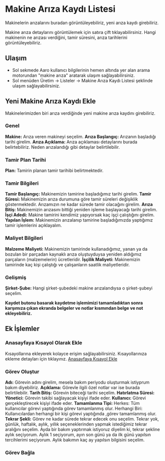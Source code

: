 
# Makine Arıza Kaydı Listesi

Makinelerin arızalarını buradan görüntüleyebiliriz, yeni arıza kaydı girebiliriz.

Makine arıza detaylarını görüntülemek için satıra çift tıklayabilirsiniz.
Hangi makinenin ne arızası verdiğini, tamir süresini, arıza tarihlerini görüntüleyebiliriz.

## Ulaşım

- Sol sekmede Aaro kullanıcı bilgilerinin hemen altında yer alan arama motorundan "makine arıza" aratarak ulaşım sağlayabilirsiniz.
- Sol menüden Üretim -> Listeler -> Makine Arıza Kaydı Listesi şeklinde ulaşım sağlayabilirsiniz.

## Yeni Makine Arıza Kaydı Ekle

Makinelerimizden biri arıza verdiğinde yeni makine arıza kaydını girebiliriz.

### Genel

**Makine:** Arıza veren makineyi seçelim.
**Arıza Başlangıç:** Arızanın başladığı tarihi girelim.
**Arıza Açıklama:** Arıza açıklaması detaylarını burada belirtebiliriz. Neden arızalandığı gibi detaylar belirtilebilir.

### Tamir Plan Tarihi

**Plan:** Tamirin planan tamir tarihibi belirtmektedir.

### Tamir Bilgileri

**Tamir Başlangıç:** Makinemizin tamirine başladığımız tarihi girelim.
**Tamir Süresi:** Makinemizin arıza durumuna göre tamir süreleri değişiklik göstermektedir. Arızamızın ne kadar sürede tamir olacağını girelim.
**Arıza Bitiş:** Makinemizin arızasını bittiği yeniden işleme başlayacağı tarihi girelim. 
**İşçi Adedi:** Makine tamirini kendimiz yapıyorsak kaç işçi çalıştığını girelim.
**Yapılan İşlem:** Makinemizin arızalanıp tamirine başladığımızda yaptığımız tamir işlemlerini açıklayalım.

### Maliyet Bilgileri

**Malzeme Maliyeti:** Makinemizin tamirinde kullanadığımız, yanan ya da bozulan bir parçadan kaynaklı arıza oluştuyduysa yeniden aldığımız parçaların (malzemelerin) ücretleridir.
**İşçilik Maliyeti:** Makinemizin tamirinde kaç kişi çalıştığı ve çalışanların saatlik maliyetleridir.

### Gelişmiş

**Şirket-Şube:** Hangi şirket-şubedeki makine arızalandıysa o şirket-şubeyi seçelim. 

**Kaydet butonu basarak kaydetme işlemimizi tamamladıktan sonra karşımıza çıkan ekranda belgeler ve notlar kısmından belge ve not ekleyebiliriz.**

## Ek İşlemler 

### Anasayfaya Kısayol Olarak Ekle

Kısayollarına ekleyerek kolayce erişim sağlayabilirsiniz. Kısayollarınıza ekleme detayları için tıklayınız. [Anasayfaya Kısayol Ekle](../Uretim/KisaYollaraEkleme.md)

### Görev Oluştur

**Adı:** Görevin adını girelim, mesela bakım periyodu oluşturmak istiyprum bakım diyebiliriz.
**Açıklama:** Görevle ilgili özel notlar var ise burada belirtilebilir.
**Tarih Bitiş:** Görevin biteceği tarihi seçelim. 
**Hatırlatma Süresi:**
**Yönetici:** Görevin takibi sağlayacak kişiyi ifade eder. 
**Kullanıcı:** Görevi gerçekleştirecek kişiyi ifade eder.
**Tamamlanma Tipi:** Herkes: Tüm kullanıcılar görevi yaptığında görev tamamlanmış olur. 
	Herhangi Biri: Kullanıcılardan herhangi bir kişi görevi yaptığında ,görev tamamlanmış olur.
**Tekrar Şekli:** Görev ne kadar sürede tekrar edecek onu seçelim. Tekrar yok, günlük, haftalık, aylık, yıllık seçeneklerinden yapmak istediğimiz tekrar aralığını seçelim.
	Ayda bir bakım yaptırmak istiyoruz diyelim ki, tekrar şekline aylık seçiyorum.
	Aylık 1 seçiyorum, ayın son günü ya da ilk günü yapılsın tercihlerimi seçiyorum.
	Aylık bakımın kaç ay yapılsın bilgisini seçelim.

### Görev Bağla

